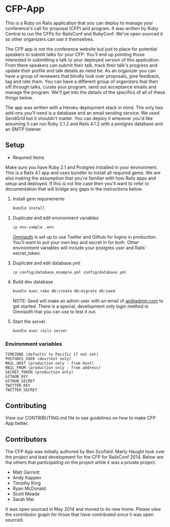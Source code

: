 # CFP-App

This is a Ruby on Rails application that you can deploy to manage your conference's call for proposal (CFP) and program.  It was written by Ruby Central to run the CFPs for RailsConf and RubyConf.  We've open sourced it so other organizers can use it themselves.

The CFP app is not the conference website but just to place for potential speakers to submit talks for your CFP.  You'll end up pointing those interested in submitting a talk to your deployed version of this application.  From there speakers can submit their talk, track their talk's progress and update their profile and talk details as need be.  As an organizer you can have a group of reviewers that blindly look over proposals, give feedback, tag and rate them.  You can have a different group of organizers that then sift through talks, curate your program, send out acceptance emails and manage the program.  We'll get into the details of the specifics of all of these things below.

The app was written with a Heroku deployment stack in mind.  The only two add-ons you'll need is a database and an email sending service.  We used SendGrid but it shouldn't matter.  You can deploy it wherever you'd like assuming it can run Ruby 2.1.2 and Rails 4.1.2 with a postgres database and an SMTP listener.


## Setup
* Required Items

Make sure you have Ruby 2.1 and Postgres installed in your environment.  This is a Rails 4.1 app and uses bundler to install all required gems.  We are also making the assumption that you're familiar with how Rails apps and setup and deployed.  If this is not the case then you'll want to refer to documentation that will bridge any gaps in the instructions below.

1. Install gem requirements

    ```bash
    bundle install
    ```

1. Duplicate and edit environment variables

    ```bash
    cp env-sample .env
    ```

    [Omniauth](http://intridea.github.io/omniauth/) is set up to use Twitter and Github for logins in production.  You'll want to put your own key and secret in for both.  Other environment variables will include your postgres user and Rails' secret_token.

1. Duplicate and edit database.yml

    ```bash
    cp config/database_example.yml config/database.yml
    ```

1. Build dev database

    ```bash
    bundle exec rake db:create db:migrate db:seed
    ```

    NOTE: Seed will make an admin user with an email of an@admin.com to get started.  There is a special, development only login method in Omniauth that you can use to test it out.

1. Start the server

    ```bash
    bundle exec rails server
    ```


### Environment variables

    TIMEZONE (defaults to Pacific if not set)
    POSTGRES_USER (dev/test only)
    MAIL_HOST (production only - from host)
    MAIL_FROM (production only - from address)
    SECRET_TOKEN (production only)
    GITHUB_KEY
    GITHUB_SECRET
    TWITTER_KEY
    TWITTER_SECRET

## Contributing

View our CONTRIBUTING.md file to see guidelines on how to make CFP App better.

## Contributors

The CFP App was initially authored by Ben Scofield.  Marty Haught took over the project and lead development for the CFP for RailsConf 2014.  Below are the others that participating on the project while it was a private project.

* Matt Garriott
* Andy Kappen
* Timothy King
* Ryan McDonald
* Scott Meade
* Sarah Mei

It was open sourced in May 2014 and moved to its new home.  Please view the contributor graph for those that have contributed since it was open sourced.

